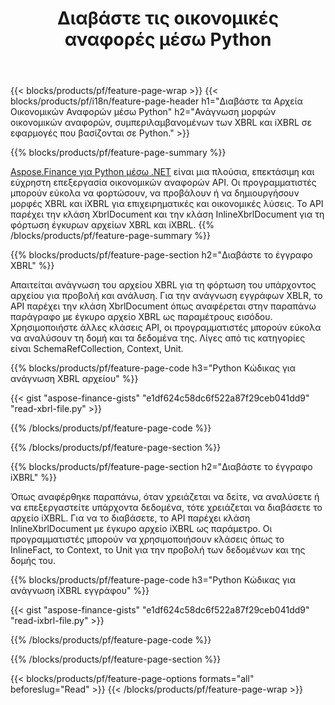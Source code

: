 ﻿---
title: Διαβάστε τις οικονομικές αναφορές μέσω Python
url: /el/python-net/read/
description:  Κωδικός Python για ανάγνωση οικονομικών αναφορών σε αρχεία XBRL και iXBRL μέσω της βιβλιοθήκης Python.
---
{{< blocks/products/pf/feature-page-wrap >}}
{{< blocks/products/pf/i18n/feature-page-header h1="Διαβάστε τα Αρχεία Οικονομικών Αναφορών μέσω Python" h2="Ανάγνωση μορφών οικονομικών αναφορών, συμπεριλαμβανομένων των XBRL και iXBRL σε εφαρμογές που βασίζονται σε Python." >}}

{{% blocks/products/pf/feature-page-summary %}}

[Aspose.Finance για Python μέσω .NET](https://products.aspose.com/finance/python-net/) είναι μια πλούσια, επεκτάσιμη και εύχρηστη επεξεργασία οικονομικών αναφορών API. Οι προγραμματιστές μπορούν εύκολα να φορτώσουν, να προβάλουν ή να δημιουργήσουν μορφές XBRL και iXBRL για επιχειρηματικές και οικονομικές λύσεις. Το API παρέχει την κλάση XbrlDocument και την κλάση InlineXbrlDocument για τη φόρτωση έγκυρων αρχείων XBRL και iXBRL.
{{% /blocks/products/pf/feature-page-summary %}}

{{% blocks/products/pf/feature-page-section h2="Διαβάστε το έγγραφο XBRL" %}}

Απαιτείται ανάγνωση του αρχείου XBRL για τη φόρτωση του υπάρχοντος αρχείου για προβολή και ανάλυση. Για την ανάγνωση εγγράφων XBLR, το API παρέχει την κλάση XbrlDocument όπως αναφέρεται στην παραπάνω παράγραφο με έγκυρο αρχείο XBRL ως παραμέτρους εισόδου. Χρησιμοποιήστε άλλες κλάσεις API, οι προγραμματιστές μπορούν εύκολα να αναλύσουν τη δομή και τα δεδομένα της. Λίγες από τις κατηγορίες είναι SchemaRefCollection, Context, Unit.

{{% blocks/products/pf/feature-page-code h3="Python Κώδικας για ανάγνωση XBRL αρχείου" %}}

{{< gist "aspose-finance-gists" "e1df624c58dc6f522a87f29ceb041dd9" "read-xbrl-file.py" >}} 

{{% /blocks/products/pf/feature-page-code %}}

{{% /blocks/products/pf/feature-page-section %}}

{{% blocks/products/pf/feature-page-section h2="Διαβάστε το έγγραφο iXBRL" %}}

Όπως αναφέρθηκε παραπάνω, όταν χρειάζεται να δείτε, να αναλύσετε ή να επεξεργαστείτε υπάρχοντα δεδομένα, τότε χρειάζεται να διαβάσετε το αρχείο iXBRL. Για να το διαβάσετε, το API παρέχει κλάση InlineXbrlDocument με έγκυρο αρχείο iXBRL ως παράμετρο. Οι προγραμματιστές μπορούν να χρησιμοποιήσουν κλάσεις όπως το InlineFact, το Context, το Unit για την προβολή των δεδομένων και της δομής του. 

{{% blocks/products/pf/feature-page-code h3="Python Κώδικας για ανάγνωση iXBRL εγγράφου" %}}

{{< gist "aspose-finance-gists" "e1df624c58dc6f522a87f29ceb041dd9" "read-ixbrl-file.py" >}}

{{% /blocks/products/pf/feature-page-code %}}

{{% /blocks/products/pf/feature-page-section %}}

{{< blocks/products/pf/feature-page-options formats="all" beforeslug="Read" >}}
{{< /blocks/products/pf/feature-page-wrap >}}